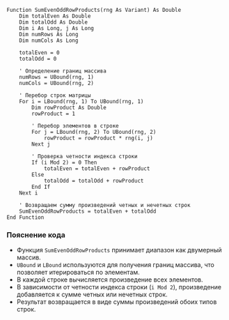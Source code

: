 

``` basic
Function SumEvenOddRowProducts(rng As Variant) As Double
    Dim totalEven As Double
    Dim totalOdd As Double
    Dim i As Long, j As Long
    Dim numRows As Long
    Dim numCols As Long

    totalEven = 0
    totalOdd = 0

    ' Определение границ массива
    numRows = UBound(rng, 1)
    numCols = UBound(rng, 2)

    ' Перебор строк матрицы
    For i = LBound(rng, 1) To UBound(rng, 1)
        Dim rowProduct As Double
        rowProduct = 1

        ' Перебор элементов в строке
        For j = LBound(rng, 2) To UBound(rng, 2)
            rowProduct = rowProduct * rng(i, j)
        Next j

        ' Проверка четности индекса строки
        If (i Mod 2) = 0 Then
            totalEven = totalEven + rowProduct
        Else
            totalOdd = totalOdd + rowProduct
        End If
    Next i

    ' Возвращаем сумму произведений четных и нечетных строк
    SumEvenOddRowProducts = totalEven + totalOdd
End Function

```

### Пояснение кода

- Функция `SumEvenOddRowProducts` принимает диапазон как двумерный массив.
- `UBound` и `LBound` используются для получения границ массива, что позволяет итерироваться по элементам.
- В каждой строке вычисляется произведение всех элементов.
- В зависимости от четности индекса строки (`i Mod 2`), произведение добавляется к сумме четных или нечетных строк.
- Результат возвращается в виде суммы произведений обоих типов строк.

